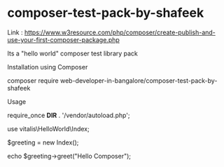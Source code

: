 # composer-test-pack-by-shafeek

Link : https://www.w3resource.com/php/composer/create-publish-and-use-your-first-composer-package.php

Its a "hello world" composer test library pack 

Installation using Composer

composer require web-developer-in-bangalore/composer-test-pack-by-shafeek

Usage

require_once __DIR__ . '/vendor/autoload.php';

use vitalis\HelloWorld\Index;

$greeting = new Index();

echo $greeting->greet("Hello Composer");

